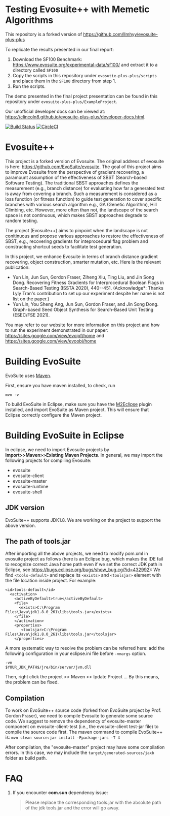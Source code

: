 # Testing Evosuite++ with Memetic Algorithms
This repository is a forked version of https://github.com/llmhyy/evosuite-plus-plus

To replicate the results presented in our final report:
1. Download the SF100 Benchmark: https://www.evosuite.org/experimental-data/sf100/ and extract it to a directory called `SF100`
2. Copy the scripts in this repository under `evosutie-plus-plus/scripts` and place them in the `SF100` directory from step 1.
3. Run the scripts.

The demo presented in the final project presentation can be found in this repository under `evosuite-plus-plus/ExampleProject`.

Our unofficial developer docs can be viewed at: https://clincoln8.github.io/evosuite-plus-plus/developer-docs.html.

[![Build Status](https://travis-ci.org/EvoSuite/evosuite.svg?branch=master)](https://travis-ci.org/EvoSuite/evosuite)
[![CircleCI](https://circleci.com/gh/EvoSuite/evosuite.svg?style=svg&circle-token=f00c8d84b9dcf7dae4a82438441823f3be9df090)](https://circleci.com/gh/EvoSuite/evosuite)

# Evosuite++
This project is a forked version of Evosuite. The original address of evosuite is here: https://github.com/EvoSuite/evosuite. The goal of this project aims to improve Evosuite from the perspective of gradient recovering, a paramount assumption of the effectiveness of SBST (Search-based Software Testing). The traditional SBST approaches defines the measurement (e.g., branch distance) for evaluating how far a generated test is away from covering a branch. Such a measurement is considered as a loss function (or fitness function) to guide test generation to cover specific branches with various search algorithm e.g., GA (Genetic Algorithm), Hill Climbing, etc. However, more often than not, the landscape of the search space is not continuous, which makes SBST approaches degrade to random testing.

The project (Evosuite++) aims to pinpoint when the landscape is not conitinuous and propose various approaches to restore the effectiveness of SBST, e.g., recovering gradients for inteprocedural flag problem and constructing shortcut seeds to facilitate test generation.

In this project, we enhance Evosuite in terms of branch distance gradient recovering, object construction, smarter mutation, etc.
Here is the relevant publication:
- Yun Lin, Jun Sun, Gordon Fraser, Ziheng Xiu, Ting Liu, and Jin Song Dong. Recovering Fitness Gradients for Interprocedural Boolean Flags in Search-Based Testing (ISSTA 2020), 440--451. (Acknowledge*: Thanks Lyly Tran's contribution to set up our experiment despite her name is not list on the paper.)
- Yun Lin, You Sheng Ang, Jun Sun, Gordon Fraser, and Jin Song Dong. Graph-based Seed Object Synthesis for Search-Based Unit Testing (ESEC/FSE 2021).

You may refer to our website for more information on this project and how to run the experiment demonstrated in our paper: https://sites.google.com/view/evoipf/home and https://sites.google.com/view/evoobj/home

# Building EvoSuite

EvoSuite uses [Maven](https://maven.apache.org/).

First, ensure you have maven installed, to check, run

```mvn -v```

To build EvoSuite in Eclipse, make sure you have the [M2Eclipse](http://www.eclipse.org/m2e/) plugin installed, and import EvoSuite as Maven project. This will ensure that Eclipse correctly configure the Maven project.

# Building EvoSuite in Eclipse

In eclipse, we need to import Evosuite projects by **Import>>Maven>>Existing Maven Projects**. In general, we may import the following projects for compiling Evosuite:
* evosuite
* evosuite-client
* evosuite-master
* evosuite-runtime
* evosuite-shell

## JDK version
EvoSuite++ supports JDK1.8. We are working on the project to support the above version.

## The path of tools.jar
After importing all the above projects, we need to modify pom.xml in evosuite project as follows (here is an Eclipse bug, which makes the IDE fail to recognize correct Java home path even if we set the correct JDK path in Eclipse, see https://bugs.eclipse.org/bugs/show_bug.cgi?id=432992):
We find ```<tools-default>``` and replace its ```<exists>``` and ```<toolsjar>``` element with the file location inside
 project.
For example:
```
<id>tools-default</id>
  <activation>
    <activeByDefault>true</activeByDefault>
    <file>
      <exists>C:\Program Files\Java\jdk1.8.0_261\libs\tools.jar</exists>
    </file>
    </activation>
    <properties>
       <toolsjar>C:\Program Files\Java\jdk1.8.0_261\libs\tools.jar</toolsjar>
    </properties>
```

A more systematic way to resolve the problem can be referred here: 
add the following configuration in your eclipse.ini file before `-vmargs` option.
```
-vm
$YOUR_JDK_PATH$/jre/bin/server/jvm.dll
```
Then, right click the project >> Maven >> Ipdate Project ...
By this means, the problem can be fixed.

## Compilation
To work on EvoSuite++ source code (forked from EvoSuite project by Prof. Gordon Fraser), we need to compile Evosuite to generate some source code. We suggest to remove the dependency of evosuite-master component on evosuite-client-test (i.e., the evosuite-client test-jar file) to compile the source code first. The maven command to compile EvoSuite++ is:
`
mvn clean source:jar install -Ppackage-jars -T 4
`


After compilation, the "evosuite-master" project may have some compilation errors. In this case, we may include the ```target/generated-sources/jaxb``` folder as build path. 

# FAQ

1. If you encounter **com.sun** dependency issue:

    > Please replace the corresponding tools.jar with the absolute path of the jdk tools.jar and the error will go
                                                      away. 
